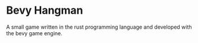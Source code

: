 # Bevy Hangman

A small game written in the rust programming language and developed with the bevy game engine.
